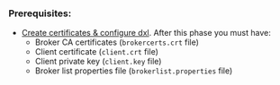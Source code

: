   ### Prerequisites:
   - [Create certificates & configure dxl](https://opendxl.github.io/opendxl-client-python/pydoc/index.html). After this phase you must have:
       * Broker CA certificates (`brokercerts.crt` file)
       * Client certificate (`client.crt` file)
       * Client private key (`client.key` file)
       * Broker list properties file (`brokerlist.properties` file)
